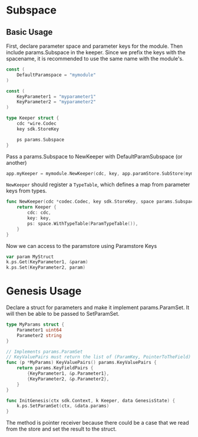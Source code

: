 # Subspace

## Basic Usage

First, declare parameter space and parameter keys for the module. Then include params.Subspace in the keeper. Since we prefix the keys with the spacename, it is recommended to use the same name with the module's.

```go
const (
	DefaultParamspace = "mymodule"
)

const (
	KeyParameter1 = "myparameter1"
	KeyParameter2 = "myparameter2"
)

type Keeper struct {
	cdc *wire.Codec
	key sdk.StoreKey

	ps params.Subspace
}
```

Pass a params.Subspace to NewKeeper with DefaultParamSubspace (or another)

```go
app.myKeeper = mymodule.NewKeeper(cdc, key, app.paramStore.SubStore(mymodule.DefaultParamspace))
```

`NewKeeper` should register a `TypeTable`, which defines a map from parameter keys from types.

```go
func NewKeeper(cdc *codec.Codec, key sdk.StoreKey, space params.Subspace) Keeper {
    return Keeper {
        cdc: cdc,
        key: key,
        ps: space.WithTypeTable(ParamTypeTable()),
    }
}
```

Now we can access to the paramstore using Paramstore Keys

```go
var param MyStruct
k.ps.Get(KeyParameter1, &param)
k.ps.Set(KeyParameter2, param)
```

# Genesis Usage

Declare a struct for parameters and make it implement params.ParamSet. It will then be able to be passed to SetParamSet.

```go
type MyParams struct {
	Parameter1 uint64
	Parameter2 string
}

// Implements params.ParamSet
// KeyValuePairs must return the list of (ParamKey, PointerToTheField)
func (p *MyParams) KeyValuePairs() params.KeyValuePairs {
	return params.KeyFieldPairs {
		{KeyParameter1, &p.Parameter1},
		{KeyParameter2, &p.Parameter2},
	}
}

func InitGenesis(ctx sdk.Context, k Keeper, data GenesisState) {
	k.ps.SetParamSet(ctx, &data.params)
}
```

The method is pointer receiver because there could be a case that we read from the store and set the result to the struct.

